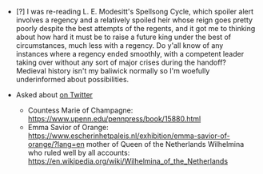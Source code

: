 - [?] I was re-reading L. E. Modesitt's Spellsong Cycle, which spoiler alert involves a regency and a relatively spoiled heir whose reign goes pretty poorly despite the best attempts of the regents, and it got me to thinking about how hard it must be to raise a future king under the best of circumstances, much less with a regency. Do y'all know of any instances where a regency ended smoothly, with a competent leader taking over without any sort of major crises during the handoff? Medieval history isn't my baliwick normally so I'm woefully underinformed about possibilities.

- Asked about [on Twitter](https://twitter.com/EleanorKonik/status/1446222156841435171) 
	* Countess Marie of Champagne: https://www.upenn.edu/pennpress/book/15880.html
	* Emma Savior of Orange: https://www.escherinhetpaleis.nl/exhibition/emma-savior-of-orange/?lang=en mother of Queen of the Netherlands Wilhelmina who ruled well by all accounts: https://en.wikipedia.org/wiki/Wilhelmina_of_the_Netherlands
